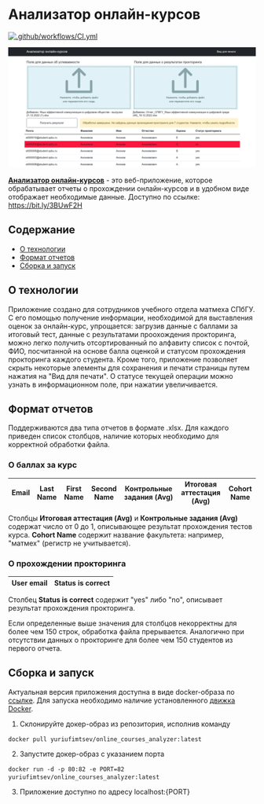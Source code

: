 # Анализатор онлайн-курсов
[![.github/workflows/CI.yml](https://github.com/YuriUfimtsev/OnlineCoursesAnalyzer/actions/workflows/CI.yml/badge.svg)](https://github.com/YuriUfimtsev/OnlineCoursesAnalyzer/actions/workflows/CI.yml)

![Image alt](https://github.com/YuriUfimtsev/OnlineCoursesAnalyzer/raw/main/./AppView.png)

[**Анализатор онлайн-курсов**](https://bit.ly/3BUwF2H) - это веб-приложение, которое обрабатывает отчеты о прохождении онлайн-курсов и в удобном виде отображает необходимые данные. Доступно по ссылке: https://bit.ly/3BUwF2H
## Содержание
- [О технологии](#о-технологии)
- [Формат отчетов](#формат-отчетов)
- [Сборка и запуск](#сборка-и-запуск)

## О технологии
Приложение создано для сотрудников учебного отдела матмеха СПбГУ. С его помощью получение информации, необходимой для выставления оценок за онлайн-курс, упрощается: загрузив данные с баллами за итоговый тест, данные с результатами проохождения прокторинга, можно легко получить отсортированный по алфавиту список с почтой, ФИО, посчитанной на основе балла оценкой и статусом прохождения прокторинга каждого студента. Кроме того, приложение позволяет скрыть некоторые элементы для сохранения и печати страницы путем нажатия на "Вид для печати". О статусе текущей операции можно узнать в информационном поле, при нажатии увеличивается.

## Формат отчетов
Поддерживаются два типа отчетов в формате .xlsx. Для каждого приведен список столбцов, наличие которых необходимо для корректной обработки файла.
### О баллах за курс

| Email | Last Name | First Name | Second Name | Контрольные задания (Avg) | Итоговая аттестация (Avg) | Cohort Name |
| ---- | ---- | ---- | ---- | ---- | ---- | ---- |

Столбцы **Итоговая аттестация (Avg)** и **Контрольные задания (Avg)** содержат число от 0 до 1, описывающее результат прохождения тестов курса. **Cohort Name** содержит название факультета: например, "матмех" (регистр не учитывается).

### О прохождении прокторинга

| User email | Status is correct |
| ---- | ---- |

Столбец **Status is correct** содержит "yes" либо "no", описывает результат прохождения прокторинга.

Если определенные выше значения для столбцов некорректны для более чем 150 строк, обработка файла прерывается. Аналогично при отсутствии данных о прокторинге для более чем 150 студентов из первого отчета.

## Сборка и запуск
Актуальная версия приложения доступна в виде docker-образа по [ссылке](https://hub.docker.com/repository/registry-1.docker.io/yuriufimtsev/online_courses_analyzer/tags?page=1&ordering=last_updated). Для запуска необходимо наличие установленного [движка Docker](https://docs.docker.com/engine/).

1. Склонируйте докер-образ из репозитория, исполнив команду
~~~
docker pull yuriufimtsev/online_courses_analyzer:latest
~~~

2. Запустите докер-образ с указанием порта
~~~
docker run -d -p 80:82 -e PORT=82 yuriufimtsev/online_courses_analyzer:latest
~~~

3. Приложение доступно по адресу localhost:{PORT}